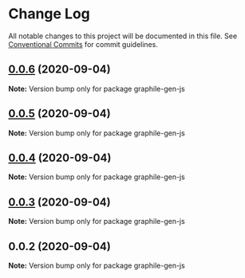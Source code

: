 # Change Log

All notable changes to this project will be documented in this file.
See [Conventional Commits](https://conventionalcommits.org) for commit guidelines.

## [0.0.6](https://github.com/pyramation/graphile-gen/compare/graphile-gen-js@0.0.5...graphile-gen-js@0.0.6) (2020-09-04)

**Note:** Version bump only for package graphile-gen-js





## [0.0.5](https://github.com/pyramation/graphile-gen/compare/graphile-gen-js@0.0.4...graphile-gen-js@0.0.5) (2020-09-04)

**Note:** Version bump only for package graphile-gen-js





## [0.0.4](https://github.com/pyramation/graphile-gen/compare/graphile-gen-js@0.0.3...graphile-gen-js@0.0.4) (2020-09-04)

**Note:** Version bump only for package graphile-gen-js





## [0.0.3](https://github.com/pyramation/graphile-gen/compare/graphile-gen-js@0.0.2...graphile-gen-js@0.0.3) (2020-09-04)

**Note:** Version bump only for package graphile-gen-js





## 0.0.2 (2020-09-04)

**Note:** Version bump only for package graphile-gen-js

